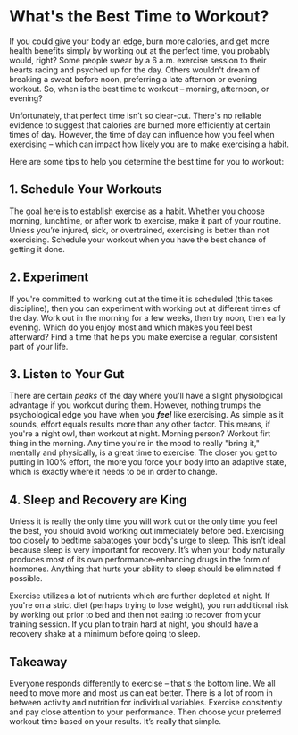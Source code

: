 # What's the Best Time to Workout?

If you could give your body an edge, burn more calories, and get more health benefits simply by working out at the perfect time, you probably would, right? Some people swear by a 6 a.m. exercise session to their hearts racing and psyched up for the day. Others wouldn't dream of breaking a sweat before noon, preferring a late afternon or evening workout. So, when is the best time to workout &ndash; morning, afternoon, or evening?

Unfortunately, that perfect time isn’t so clear-cut. There's no reliable evidence to suggest that calories are burned more efficiently at certain times of day. However, the time of day can influence how you feel when exercising &ndash; which can impact how likely you are to make exercising a habit.

Here are some tips to help you determine the best time for you to workout:

## 1. Schedule Your Workouts

The goal here is to establish exercise as a habit. Whether you choose morning, lunchtime, or after work to exercise, make it part of your routine. Unless you’re injured, sick, or overtrained, exercising is better than not exercising. Schedule your workout when you have the best chance of getting it done.

## 2. Experiment

If you're committed to working out at the time it is scheduled (this takes discipline), then you can experiment with working out at different times of the day. Work out in the morning for a few weeks, then try noon, then early evening. Which do you enjoy most and which makes you feel best afterward? Find a time that helps you make exercise a regular, consistent part of your life.

## 3. Listen to Your Gut

There are certain _peaks_ of the day where you'll have a slight physiological advantage if you workout during them. However, nothing trumps the psychological edge you have when you _**feel**_ like exercising. As simple as it sounds, effort equals results more than any other factor. This means, if you're a night owl, then workout at night. Morning person? Workout firt thing in the morning. Any time you're in the mood to really "bring it," mentally and physically, is a great time to exercise. The closer you get to putting in 100% effort, the more you force your body into an adaptive state, which is exactly where it needs to be in order to change.

## 4. Sleep and Recovery are King

Unless it is really the only time you will work out or the only time you feel the best, you should avoid working out immediately before bed. Exercising too closely to bedtime sabatoges your body's urge to sleep. This isn’t ideal because sleep is very important for recovery. It’s when your body naturally produces most of its own performance-enhancing drugs in the form of hormones. Anything that hurts your ability to sleep should be eliminated if possible.

Exercise utilizes a lot of nutrients which are further depleted at night. If you're on a strict diet (perhaps trying to lose weight), you run additional risk by working out prior to bed and then not eating to recover from your training session. If you plan to train hard at night, you should have a recovery shake at a minimum before going to sleep.

## Takeaway

Everyone responds differently to exercise &ndash; that's the bottom line. We all need to move more and most us can eat better. There is a lot of room in between activity and nutrition for individual variables. Exercise consitently and pay close attention to your performance. Then choose your preferred workout time based on your results. It’s really that simple.
